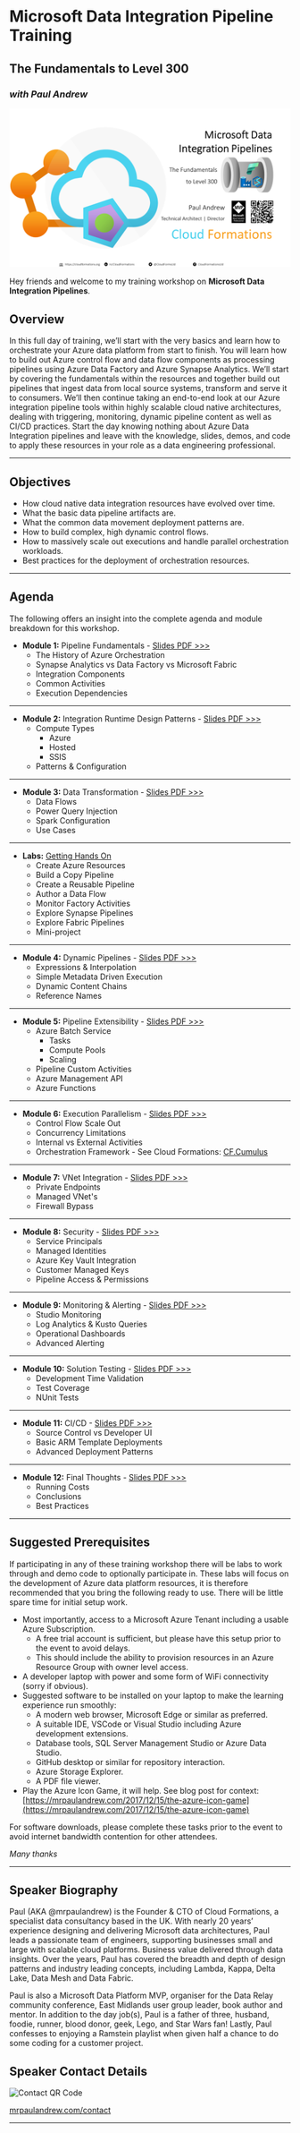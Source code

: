 # Microsoft Data Integration Pipeline Training
## The Fundamentals to Level 300
### _with Paul Andrew_

![Slide Header](./Images/ReadMe%20Header.png)

Hey friends and welcome to my training workshop on __Microsoft Data Integration Pipelines__. 

## Overview

In this full day of training, we’ll start with the very basics and learn how to orchestrate your Azure data platform from start to finish. You will learn how to build out Azure control flow and data flow components as processing pipelines using Azure Data Factory and Azure Synapse Analytics. We’ll start by covering the fundamentals within the resources and together build out pipelines that ingest data from local source systems, transform and serve it to consumers. We’ll then continue taking an end-to-end look at our Azure integration pipeline tools within highly scalable cloud native architectures, dealing with triggering, monitoring, dynamic pipeline content as well as CI/CD practices. Start the day knowing nothing about Azure Data Integration pipelines and leave with the knowledge, slides, demos, and code to apply these resources in your role as a data engineering professional.
___

## Objectives

* How cloud native data integration resources have evolved over time.
* What the basic data pipeline artifacts are.
* What the common data movement deployment patterns are.
* How to build complex, high dynamic control flows.
* How to massively scale out executions and handle parallel orchestration workloads.
* Best practices for the deployment of orchestration resources.

___

## Agenda

The following offers an insight into the complete agenda and module breakdown for this workshop.

* __Module 1:__ Pipeline Fundamentals - [Slides PDF >>>](/Content/Module%201%20-%20Pipeline%20Fundamentals.pdf)
  * The History of Azure Orchestration
  * Synapse Analytics vs Data Factory vs Microsoft Fabric
  * Integration Components
  * Common Activities
  * Execution Dependencies

___

* __Module 2:__ Integration Runtime Design Patterns - [Slides PDF >>>](/Content/Module%202%20-%20Integration%20Runtimes.pdf)
  * Compute Types
    * Azure
    * Hosted
    * SSIS
  * Patterns & Configuration

___

* __Module 3:__ Data Transformation - [Slides PDF >>>](/Content/Module%203%20-%20Data%20Transformations.pdf)
  * Data Flows
  * Power Query Injection
  * Spark Configuration
  * Use Cases

___

* __Labs:__ [Getting Hands On](https://github.com/mrpaulandrewltd/Azure-Data-Integration-Pipeline-Training/tree/main/Labs)
  * Create Azure Resources
  * Build a Copy Pipeline
  * Create a Reusable Pipeline
  * Author a Data Flow
  * Monitor Factory Activities
  * Explore Synapse Pipelines
  * Explore Fabric Pipelines
  * Mini-project


___

* __Module 4:__ Dynamic Pipelines - [Slides PDF >>>](/Content/Module%204%20-%20Dynamic%20Pipelines.pdf)
  * Expressions & Interpolation
  * Simple Metadata Driven Execution
  * Dynamic Content Chains
  * Reference Names

___

* __Module 5:__ Pipeline Extensibility - [Slides PDF >>>](/Content/Module%205%20-%20Pipeline%20Extensibility.pdf)
  * Azure Batch Service
    * Tasks
    * Compute Pools
    * Scaling
  * Pipeline Custom Activities
  * Azure Management API
  * Azure Functions 

___

* __Module 6:__ Execution Parallelism - [Slides PDF >>>](/Content/Module%206%20-%20Execution%20Parallelism.pdf)
  * Control Flow Scale Out
  * Concurrency Limitations
  * Internal vs External Activities
  * Orchestration Framework - See Cloud Formations: [CF.Cumulus](https://www.cloudformations.org/cumulus?utm_source=pa&utm_medium=github&utm_campaign=cumulus&utm_content=l2)

___

* __Module 7:__ VNet Integration - [Slides PDF >>>](/Content/Module%207%20-%20VNet%20Integration.pdf)
  * Private Endpoints
  * Managed VNet's
  * Firewall Bypass

___

* __Module 8:__ Security - [Slides PDF >>>](/Content/Module%208%20-%20Security.pdf)
  * Service Principals
  * Managed Identities
  * Azure Key Vault Integration
  * Customer Managed Keys
  * Pipeline Access & Permissions

___

* __Module 9:__ Monitoring & Alerting - [Slides PDF >>>](/Content/Module%209%20-%20Monitoring%20&%20Alerting.pdf)
    * Studio Monitoring
    * Log Analytics & Kusto Queries
    * Operational Dashboards
    * Advanced Alerting

___

* __Module 10:__ Solution Testing - [Slides PDF >>>](/Content/Module%209%20-%20Monitoring%20&%20Alerting.pdf)
    * Development Time Validation
    * Test Coverage
    * NUnit Tests

___

* __Module 11:__ CI/CD - [Slides PDF >>>](/Content/Module%2011%20-%20CI%20CD.pdf)
    * Source Control vs Developer UI
    * Basic ARM Template Deployments
    * Advanced Deployment Patterns

___

* __Module 12:__ Final Thoughts - [Slides PDF >>>](/Content/Module%2012%20-%20Final%20Thoughts.pdf)
  * Running Costs
  * Conclusions
  * Best Practices
___

## Suggested Prerequisites

If participating in any of these training workshop there will be labs to work through and demo code to optionally participate in. These labs will focus on the development of Azure data platform resources, it is therefore recommended that you bring the following ready to use. There will be little spare time for initial setup work.

* Most importantly, access to a Microsoft Azure Tenant including a usable Azure Subscription.
  * A free trial account is sufficient, but please have this setup prior to the event to avoid delays.
  * This should include the ability to provision resources in an Azure Resource Group with owner level access.
* A developer laptop with power and some form of WiFi connectivity (sorry if obvious).
* Suggested software to be installed on your laptop to make the learning experience run smoothly:
  * A modern web browser, Microsoft Edge or similar as preferred.
  * A suitable IDE, VSCode or Visual Studio including Azure development extensions.
  * Database tools, SQL Server Management Studio or Azure Data Studio.
  * GitHub desktop or similar for repository interaction.
  * Azure Storage Explorer.
  * A PDF file viewer.
* Play the Azure Icon Game, it will help. See blog post for context: [https://mrpaulandrew.com/2017/12/15/the-azure-icon-game](https://mrpaulandrew.com/2017/12/15/the-azure-icon-game)

For software downloads, please complete these tasks prior to the event to avoid internet bandwidth contention for other attendees.

_Many thanks_

___

## Speaker Biography

Paul (AKA @mrpaulandrew) is the Founder & CTO of Cloud Formations, a specialist data consultancy based in the UK. With nearly 20 years’ experience designing and delivering Microsoft data architectures, Paul leads a passionate team of engineers, supporting businesses small and large with scalable cloud platforms. Business value delivered through data insights. Over the years, Paul has covered the breadth and depth of design patterns and industry leading concepts, including Lambda, Kappa, Delta Lake, Data Mesh and Data Fabric.

Paul is also a Microsoft Data Platform MVP, organiser for the Data Relay community conference, East Midlands user group leader, book author and mentor. In addition to the day job(s), Paul is a father of three, husband, foodie, runner, blood donor, geek, Lego, and Star Wars fan! Lastly, Paul confesses to enjoying a Ramstein playlist when given half a chance to do some coding for a customer project.


## Speaker Contact Details

![Contact QR Code](./Images/Contact.png)

[mrpaulandrew.com/contact](https://mrpaulandrew.com/contact/)
___
